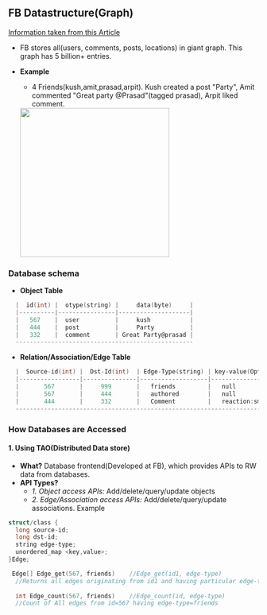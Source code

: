 ## FB Datastructure(Graph)

[Information taken from this Article](https://medium.com/swlh/an-introduction-to-facebooks-system-architecture-47cfcf597101#:~:text=The%20Data%20Model%20For%20Social,a%20single%20giant%20social%20graph.&text=A%20node%20represents%20an%20entity,the%20relationships%20between%20the%20nodes.)

- FB stores all(users, comments, posts, locations) in giant graph. This graph has 5 billion+ entries.
- **Example**
  - 4 Friends(kush,amit,prasad,arpit). Kush created a post "Party", Amit commented "Great party @Prasad"(tagged prasad), Arpit liked comment.
  
  <img src="https://i.ibb.co/9qBgMhp/fb-friends.png" width="300" />
  
### Database schema
- **Object Table**
```c
  |  id(int) |  otype(string) |     data(byte)     |
  |----------|----------------|--------------------|
  |   567    |  user          |     kush           |
  |   444    |  post          |     Party          |
  |   332    |  comment       | Great Party@prasad |
  --------------------------------------------------
```
- **Relation/Association/Edge Table**
```c
  |  Source-id(int) |  Dst-Id(int)  | Edge-Type(string) | key-value(Optional)(byte) |
  |-----------------|---------------|-------------------|---------------------------|
  |       567       |     999       |   friends         |   null                    |
  |       567       |     444       |   authored        |   null                    |  
  |       444       |     332       |   Comment         |   reaction:smily emoji    |
  -----------------------------------------------------------------------------------
```
### How Databases are Accessed
#### 1. Using TAO(Distributed Data store) 
  - **What?** Database frontend(Developed at FB), which provides APIs to RW data from databases.
  - **API Types?**
    - *1. Object access APIs:* Add/delete/query/update objects
    - *2. Edge/Association access APIs:* Add/delete/query/update associations. Example
```c
struct/class {
  long source-id;
  long dst-id;
  string edge-type;  
  unordered_map <key,value>;
}Edge;

 Edge[] Edge_get(567, friends)    //Edge_get(id1, edge-type)   
  //Returns all edges originating from id1 and having particular edge-type
  
  int Edge_count(567, friends)    //Edge_count(id, edge-type)
  //Count of All edges from id=567 having edge-type=friends
```
